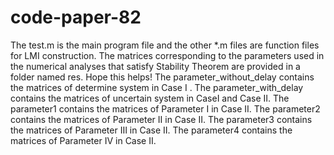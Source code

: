 # code-paper-82
The test.m is the main program file and the other *.m files are function files for LMI construction. The matrices corresponding to the parameters used in the numerical analyses that satisfy Stability Theorem are provided in a folder named res. Hope this helps!
The parameter_without_delay contains the matrices of determine system in Case Ⅰ .
The parameter_with_delay contains the matrices of uncertain system in CaseⅠ and Case Ⅱ.
The parameter1 contains the matrices of Parameter Ⅰ in Case Ⅱ.
The parameter2 contains the matrices of Parameter Ⅱ in Case Ⅱ.
The parameter3 contains the matrices of Parameter Ⅲ in Case Ⅱ.
The parameter4 contains the matrices of Parameter Ⅳ in Case Ⅱ.
